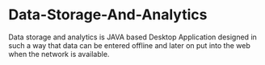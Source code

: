 # Data-Storage-And-Analytics
Data storage and analytics is JAVA based Desktop Application designed in such a way that data can be entered offline and later on put into the  web when the network is available. 
